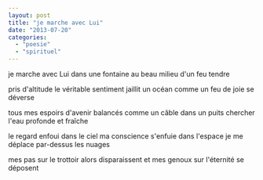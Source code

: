 ```yaml
---
layout: post
title: "je marche avec Lui"
date: "2013-07-20"
categories: 
  - "poesie"
  - "spirituel"
---
```


je marche avec Lui dans une fontaine au beau milieu d'un feu tendre

pris d'altitude le véritable sentiment jaillit un océan comme un feu de joie se déverse

tous mes espoirs d'avenir balancés comme un câble dans un puits chercher l'eau profonde et fraîche

le regard enfoui dans le ciel ma conscience s'enfuie dans l'espace je me déplace par-dessus les nuages

mes pas sur le trottoir alors disparaissent et mes genoux sur l'éternité se déposent
